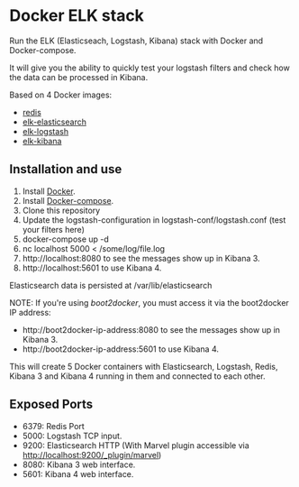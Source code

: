 # Docker ELK stack

Run the ELK (Elasticseach, Logstash, Kibana) stack with Docker and Docker-compose.

It will give you the ability to quickly test your logstash filters and check how the data can be processed in Kibana.

Based on 4 Docker images:

* [redis](https://registry.hub.docker.com/_/redis/)
* [elk-elasticsearch](https://github.com/deviantony/docker-elk-elasticsearch)
* [elk-logstash](https://github.com/deviantony/docker-elk-logstash)
* [elk-kibana](https://github.com/deviantony/docker-elk-kibana)

## Installation and use
1. Install [Docker](http://docker.io).
2. Install [Docker-compose](http://docs.docker.com/compose/install/).
3. Clone this repository
4. Update the logstash-configuration in logstash-conf/logstash.conf (test your filters here)
5. docker-compose up -d
6. nc localhost 5000 < /some/log/file.log
7. http://localhost:8080 to see the messages show up in Kibana 3.
8. http://localhost:5601 to use Kibana 4.

Elasticsearch data is persisted at /var/lib/elasticsearch

NOTE: If you're using *boot2docker*, you must access it via the boot2docker IP address:
* http://boot2docker-ip-address:8080 to see the messages show up in Kibana 3.
* http://boot2docker-ip-address:5601 to use Kibana 4.

This will create 5 Docker containers with Elasticsearch, Logstash, Redis, Kibana 3 and Kibana 4 running in them and connected to each other. 

## Exposed Ports
* 6379: Redis Port
* 5000: Logstash TCP input.
* 9200: Elasticsearch HTTP (With Marvel plugin accessible via [http://localhost:9200/_plugin/marvel](http://localhost:9200/_plugin/marvel))
* 8080: Kibana 3 web interface.
* 5601: Kibana 4 web interface.
